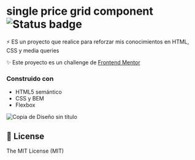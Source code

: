 # single price grid component   ![Status badge](https://img.shields.io/badge/status-in%20progress-yellow)

⚡️  ES un proyecto que realice para reforzar mis conocimientos en  HTML, CSS y media queries

✨ Este proyecto es un challenge  de [Frontend Mentor](https://www.frontendmentor.io/challenges/single-price-grid-component-5ce41129d0ff452fec5abbbc)

### Construido con 

- HTML5 semántico
- CSS y BEM
- Flexbox


![Copia de Diseño sin título](https://user-images.githubusercontent.com/58489695/124403351-85863800-dcfb-11eb-801f-248f68e91f48.png)



## 🧾 License
The MIT License (MIT)



